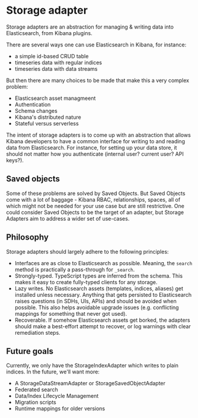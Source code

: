 # Storage adapter

Storage adapters are an abstraction for managing & writing data into Elasticsearch, from Kibana plugins.

There are several ways one can use Elasticsearch in Kibana, for instance:

- a simple id-based CRUD table
- timeseries data with regular indices
- timeseries data with data streams

But then there are many choices to be made that make this a very complex problem:

- Elasticsearch asset managmeent
- Authentication
- Schema changes
- Kibana's distributed nature
- Stateful versus serverless

The intent of storage adapters is to come up with an abstraction that allows Kibana developers to have a common interface for writing to and reading data from Elasticsearch. For instance, for setting up your data store, it should not matter how you authenticate (internal user? current user? API keys?).

## Saved objects

Some of these problems are solved by Saved Objects. But Saved Objects come with a lot of baggage - Kibana RBAC, relationships, spaces, all of which might not be
needed for your use case but are still restrictive. One could consider Saved Objects to be the target of an adapter, but Storage Adapters aim to address a wider set of use-cases.

## Philosophy

Storage adapters should largely adhere to the following principles:

- Interfaces are as close to Elasticsearch as possible. Meaning, the `search` method is practically a pass-through for `_search`.
- Strongly-typed. TypeScript types are inferred from the schema. This makes it easy to create fully-typed clients for any storage.
- Lazy writes. No Elasticsearch assets (templates, indices, aliases) get installed unless necessary. Anything that gets persisted to Elasticsearch raises questions (in SDHs, UIs, APIs) and should be avoided when possible. This also helps avoidable upgrade issues (e.g. conflicting mappings for something that never got used).
- Recoverable. If somehow Elasticsearch assets get borked, the adapters should make a best-effort attempt to recover, or log warnings with clear remediation steps.

## Future goals

Currently, we only have the StorageIndexAdapter which writes to plain indices. In the future, we'll want more:

- A StorageDataStreamAdapter or StorageSavedObjectAdapter
- Federated search
- Data/Index Lifecycle Management
- Migration scripts
- Runtime mappings for older versions
